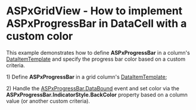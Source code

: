 # ASPxGridView - How to implement ASPxProgressBar in DataCell with a custom color


<p>This example demonstrates how to define <strong>ASPxProgressBar</strong> in a column's <a href="http://documentation.devexpress.com/#AspNet/DevExpressWebASPxGridViewGridViewDataColumn_DataItemTemplatetopic"><u>DataItemTemplate</u></a> and specify the progress bar color based on a custom criteria.</p><p>1) Define <strong>ASPxProgressBar</strong> in a grid column's <a href="http://documentation.devexpress.com/#AspNet/DevExpressWebASPxGridViewGridViewDataColumn_DataItemTemplatetopic"><u>DataItemTemplate</u></a>;</p><p>2) Handle the <a href="http://documentation.devexpress.com/#AspNet/DevExpressWebASPxClassesASPxDataWebControlBase_DataBoundtopic"><u>ASPxProgressBar.</u><u>DataBound</u></a> event and set color via the <strong>ASPxProgressBar.IndicatorStyle.BackColor</strong> property based on a column value (or another custom criteria).</p>

<br/>


